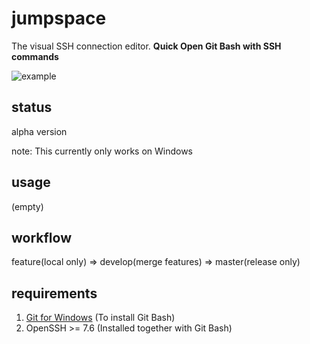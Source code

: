 # jumpspace

The visual SSH connection editor. **Quick Open Git Bash with SSH commands**

![example](https://user-images.githubusercontent.com/7657391/93624397-3fd1da80-fa1b-11ea-9448-3fd25dc01c5e.png)

## status

alpha version

note: This currently only works on Windows

## usage

(empty)

## workflow

feature(local only) => develop(merge features) => master(release only)

## requirements

1. [Git for Windows](https://gitforwindows.org/) (To install Git Bash)
2. OpenSSH >= 7.6 (Installed together with Git Bash)
